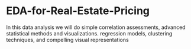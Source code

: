 # EDA-for-Real-Estate-Pricing
In this data analysis we will do simple correlation assessments,  advanced statistical methods and visualizations. regression models, clustering techniques, and compelling visual representations

